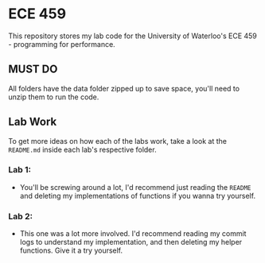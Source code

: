 # ECE 459
This repository stores my lab code for the University of Waterloo's ECE 459 - programming for performance.

## MUST DO
All folders have the data folder zipped up to save space, you'll need to unzip them to run the code.

## Lab Work
To get more ideas on how each of the labs work, take a look at the `README.md` inside each lab's respective folder.

### Lab 1:
- You'll be screwing around a lot, I'd recommend just reading the `README` and deleting my implementations of functions if you wanna try yourself.

### Lab 2:
- This one was a lot more involved. I'd recommend reading my commit logs to understand my implementation, and then deleting my helper functions. Give it a try yourself. 

